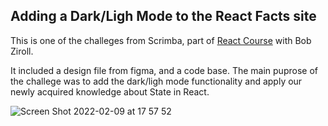 ## Adding a Dark/Ligh Mode to the React Facts site

This is one of the challeges from Scrimba, part of [React Course](https://scrimba.com/learn/learnreact) with Bob Ziroll. 

It included a design file from figma, and a code base. The main puprose of the challege was to add the dark/ligh mode functionality and apply our newly acquired knowledge about State in React. 

![Screen Shot 2022-02-09 at 17 57 52](https://user-images.githubusercontent.com/77698908/155560644-a5969c2a-8c73-46e5-9b21-cb844f498896.png)
